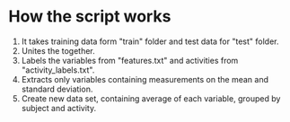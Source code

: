 # How the script works

1. It takes training data form "train" folder and test data for "test" folder.
2. Unites the together.
3. Labels the variables from "features.txt" and activities from "activity_labels.txt".
4. Extracts only variables containing measurements on the mean and standard deviation.
5. Create new data set, containing average of each variable, grouped by subject and activity.
